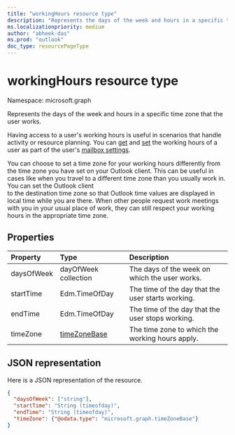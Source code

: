 ```yaml
---
title: "workingHours resource type"
description: "Represents the days of the week and hours in a specific time zone that the user works."
ms.localizationpriority: medium
author: "abheek-das"
ms.prod: "outlook"
doc_type: resourcePageType
---
```


# workingHours resource type

Namespace: microsoft.graph

Represents the days of the week and hours in a specific time zone that the user works.

Having access to a user's working hours is useful in scenarios that handle activity or resource planning. 
You can [get](../api/user-get-mailboxsettings.md#example-3) and [set](../api/user-update-mailboxsettings.md#example-2) the 
working hours of a user as part of the user's [mailbox settings](mailboxsettings.md). 

You can choose to set a time zone for your working hours differently from the time zone you have set on your Outlook client. 
This can be useful in cases like when you travel to a different time zone than you usually work in. You can set the Outlook client  
to the destination time zone so that Outlook time values are displayed in local time while you are there.
When other people request work meetings with you in your usual place of work, they can still respect your working hours in the 
appropriate time zone.


## Properties
| Property	   | Type	|Description|
|:---------------|:--------|:----------|
| daysOfWeek | dayOfWeek collection | The days of the week on which the user works. |
| startTime | Edm.TimeOfDay | The time of the day that the user starts working. |
| endTime | Edm.TimeOfDay | The time of the day that the user stops working. |
| timeZone | [timeZoneBase](timezonebase.md) | The time zone to which the working hours apply. |

## JSON representation

Here is a JSON representation of the resource.

<!-- {
  "blockType": "resource",
  "optionalProperties": [

  ],
  "@odata.type": "microsoft.graph.workingHours"
}-->

```json
{
  "daysOfWeek": ["string"],
  "startTime": "String (timeofday)",
  "endTime": "String (timeofday)",
  "timeZone": {"@odata.type": "microsoft.graph.timeZoneBase"}
}
```

<!-- uuid: 8fcb5dbc-d5aa-4681-8e31-b001d5168d79
2015-10-25 14:57:30 UTC -->
<!-- {
  "type": "#page.annotation",
  "description": "workingHours resource",
  "keywords": "",
  "section": "documentation",
  "suppressions": [
    "Warning: /api-reference/v1.0/resources/workinghours.md/microsoft.graph.workingHours/daysOfWeek:
      Inconsistent types between parameter (String) and table (Object)"
  ],
  "tocPath": ""
}-->


